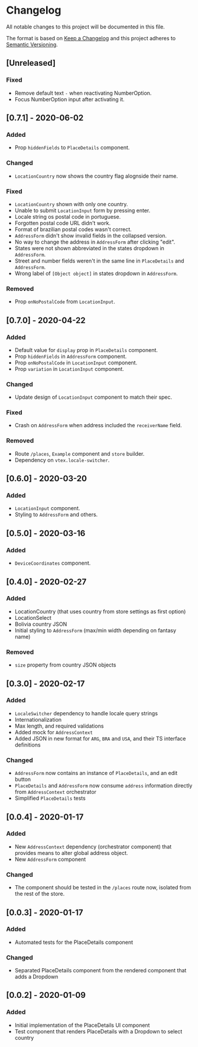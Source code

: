 # Changelog

All notable changes to this project will be documented in this file.

The format is based on [Keep a Changelog](http://keepachangelog.com/en/1.0.0/)
and this project adheres to [Semantic Versioning](http://semver.org/spec/v2.0.0.html).

## [Unreleased]
### Fixed
- Remove default text `-` when reactivating NumberOption.
- Focus NumberOption input after activating it.

## [0.7.1] - 2020-06-02
### Added
- Prop `hiddenFields` to `PlaceDetails` component.

### Changed
- `LocationCountry` now shows the country flag alognside their name.

### Fixed
- `LocationCountry` shown with only one country.
- Unable to submit `LocationInput` form by pressing enter.
- Locale string os postal code in portuguese.
- Forgotten postal code URL didn't work.
- Format of brazilian postal codes wasn't correct.
- `AddressForm` didn't show invalid fields in the collapsed version.
- No way to change the address in `AddressForm` after clicking "edit".
- States were not shown abbreviated in the states dropdown in `AddressForm`.
- Street and number fields weren't in the same line in `PlaceDetails` and `AddressForm`.
- Wrong label of `[Object object]` in states dropdown in `AddressForm`.

### Removed
- Prop `onNoPostalCode` from `LocationInput`.

## [0.7.0] - 2020-04-22
### Added
- Default value for `display` prop in `PlaceDetails` component.
- Prop `hiddenFields` in `AddressForm` component.
- Prop `onNoPostalCode` in `LocationInput` component.
- Prop `variation` in `LocationInput` component.

### Changed
- Update design of `LocationInput` component to match their spec.

### Fixed
- Crash on `AddressForm` when address included the `receiverName` field.

### Removed
- Route `/places`, `Example` component and `store` builder.
- Dependency on `vtex.locale-switcher`.

## [0.6.0] - 2020-03-20
### Added
- `LocationInput` component.
- Styling to `AddressForm` and others.

## [0.5.0] - 2020-03-16
### Added
- `DeviceCoordinates` component.

## [0.4.0] - 2020-02-27
### Added
- LocationCountry (that uses country from store settings as first option)
- LocationSelect
- Bolivia country JSON
- Initial styling to `AddressForm` (max/min width depending on fantasy name)

### Removed
- `size` property from country JSON objects

## [0.3.0] - 2020-02-17
### Added
- `LocaleSwitcher` dependency to handle locale query strings
- Internationalization
- Max length, and required validations
- Added mock for `AddressContext`
- Added JSON in new format for `ARG`, `BRA` and `USA`, and their TS interface definitions

### Changed
- `AddressForm` now contains an instance of `PlaceDetails`, and an edit button
- `PlaceDetails` and `AddressForm` now consume `address` information directly from `AddressContext` orchestrator
- Simplified `PlaceDetails` tests

## [0.0.4] - 2020-01-17
### Added
- New `AddressContext` dependency (orchestrator component) that provides means to alter global address object.
- New `AddressForm` component

### Changed
- The component should be tested in the `/places` route now, isolated from the rest of the store.

## [0.0.3] - 2020-01-17
### Added
- Automated tests for the PlaceDetails component

### Changed
- Separated PlaceDetails component from the rendered component that adds a Dropdown

## [0.0.2] - 2020-01-09
### Added
- Initial implementation of the PlaceDetails UI component
- Test component that renders PlaceDetails with a Dropdown to select country
